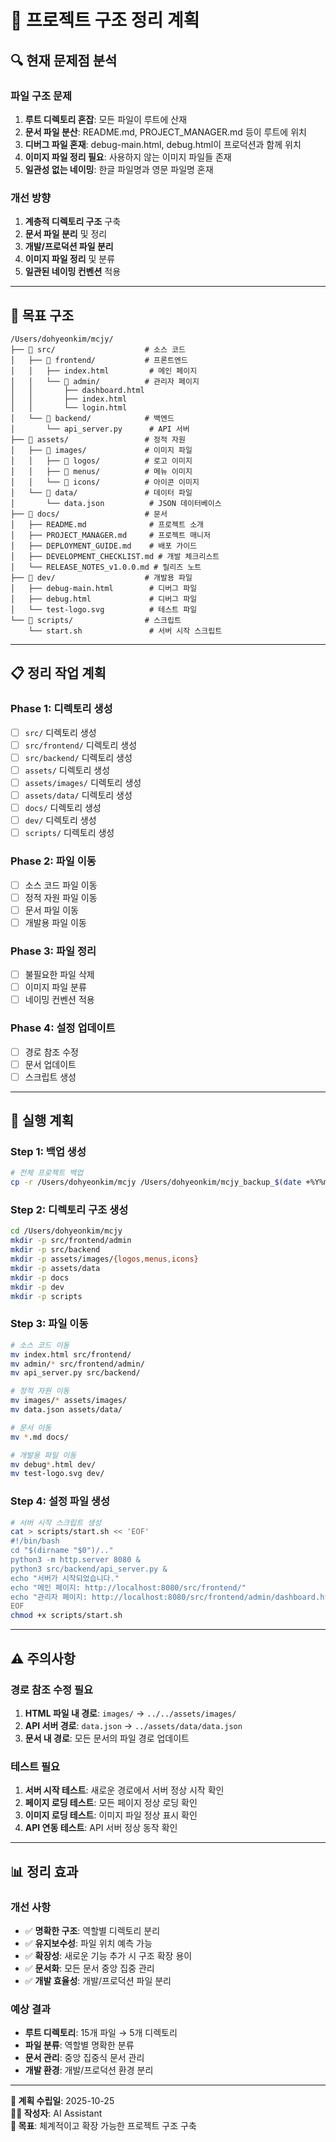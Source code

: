 # 📁 프로젝트 구조 정리 계획

## 🔍 현재 문제점 분석

### **파일 구조 문제**
1. **루트 디렉토리 혼잡**: 모든 파일이 루트에 산재
2. **문서 파일 분산**: README.md, PROJECT_MANAGER.md 등이 루트에 위치
3. **디버그 파일 혼재**: debug-main.html, debug.html이 프로덕션과 함께 위치
4. **이미지 파일 정리 필요**: 사용하지 않는 이미지 파일들 존재
5. **일관성 없는 네이밍**: 한글 파일명과 영문 파일명 혼재

### **개선 방향**
1. **계층적 디렉토리 구조** 구축
2. **문서 파일 분리** 및 정리
3. **개발/프로덕션 파일 분리**
4. **이미지 파일 정리** 및 분류
5. **일관된 네이밍 컨벤션** 적용

---

## 🎯 목표 구조

```
/Users/dohyeonkim/mcjy/
├── 📁 src/                    # 소스 코드
│   ├── 📁 frontend/           # 프론트엔드
│   │   ├── index.html         # 메인 페이지
│   │   └── 📁 admin/          # 관리자 페이지
│   │       ├── dashboard.html
│   │       ├── index.html
│   │       └── login.html
│   └── 📁 backend/            # 백엔드
│       └── api_server.py      # API 서버
├── 📁 assets/                 # 정적 자원
│   ├── 📁 images/             # 이미지 파일
│   │   ├── 📁 logos/          # 로고 이미지
│   │   ├── 📁 menus/          # 메뉴 이미지
│   │   └── 📁 icons/          # 아이콘 이미지
│   └── 📁 data/               # 데이터 파일
│       └── data.json          # JSON 데이터베이스
├── 📁 docs/                   # 문서
│   ├── README.md              # 프로젝트 소개
│   ├── PROJECT_MANAGER.md     # 프로젝트 매니저
│   ├── DEPLOYMENT_GUIDE.md    # 배포 가이드
│   ├── DEVELOPMENT_CHECKLIST.md # 개발 체크리스트
│   └── RELEASE_NOTES_v1.0.0.md # 릴리즈 노트
├── 📁 dev/                    # 개발용 파일
│   ├── debug-main.html        # 디버그 파일
│   ├── debug.html             # 디버그 파일
│   └── test-logo.svg          # 테스트 파일
└── 📁 scripts/                # 스크립트
    └── start.sh               # 서버 시작 스크립트
```

---

## 📋 정리 작업 계획

### **Phase 1: 디렉토리 생성**
- [ ] `src/` 디렉토리 생성
- [ ] `src/frontend/` 디렉토리 생성
- [ ] `src/backend/` 디렉토리 생성
- [ ] `assets/` 디렉토리 생성
- [ ] `assets/images/` 디렉토리 생성
- [ ] `assets/data/` 디렉토리 생성
- [ ] `docs/` 디렉토리 생성
- [ ] `dev/` 디렉토리 생성
- [ ] `scripts/` 디렉토리 생성

### **Phase 2: 파일 이동**
- [ ] 소스 코드 파일 이동
- [ ] 정적 자원 파일 이동
- [ ] 문서 파일 이동
- [ ] 개발용 파일 이동

### **Phase 3: 파일 정리**
- [ ] 불필요한 파일 삭제
- [ ] 이미지 파일 분류
- [ ] 네이밍 컨벤션 적용

### **Phase 4: 설정 업데이트**
- [ ] 경로 참조 수정
- [ ] 문서 업데이트
- [ ] 스크립트 생성

---

## 🚀 실행 계획

### **Step 1: 백업 생성**
```bash
# 전체 프로젝트 백업
cp -r /Users/dohyeonkim/mcjy /Users/dohyeonkim/mcjy_backup_$(date +%Y%m%d)
```

### **Step 2: 디렉토리 구조 생성**
```bash
cd /Users/dohyeonkim/mcjy
mkdir -p src/frontend/admin
mkdir -p src/backend
mkdir -p assets/images/{logos,menus,icons}
mkdir -p assets/data
mkdir -p docs
mkdir -p dev
mkdir -p scripts
```

### **Step 3: 파일 이동**
```bash
# 소스 코드 이동
mv index.html src/frontend/
mv admin/* src/frontend/admin/
mv api_server.py src/backend/

# 정적 자원 이동
mv images/* assets/images/
mv data.json assets/data/

# 문서 이동
mv *.md docs/

# 개발용 파일 이동
mv debug*.html dev/
mv test-logo.svg dev/
```

### **Step 4: 설정 파일 생성**
```bash
# 서버 시작 스크립트 생성
cat > scripts/start.sh << 'EOF'
#!/bin/bash
cd "$(dirname "$0")/.."
python3 -m http.server 8080 &
python3 src/backend/api_server.py &
echo "서버가 시작되었습니다."
echo "메인 페이지: http://localhost:8080/src/frontend/"
echo "관리자 페이지: http://localhost:8080/src/frontend/admin/dashboard.html"
EOF
chmod +x scripts/start.sh
```

---

## ⚠️ 주의사항

### **경로 참조 수정 필요**
1. **HTML 파일 내 경로**: `images/` → `../../assets/images/`
2. **API 서버 경로**: `data.json` → `../assets/data/data.json`
3. **문서 내 경로**: 모든 문서의 파일 경로 업데이트

### **테스트 필요**
1. **서버 시작 테스트**: 새로운 경로에서 서버 정상 시작 확인
2. **페이지 로딩 테스트**: 모든 페이지 정상 로딩 확인
3. **이미지 로딩 테스트**: 이미지 파일 정상 표시 확인
4. **API 연동 테스트**: API 서버 정상 동작 확인

---

## 📊 정리 효과

### **개선 사항**
- ✅ **명확한 구조**: 역할별 디렉토리 분리
- ✅ **유지보수성**: 파일 위치 예측 가능
- ✅ **확장성**: 새로운 기능 추가 시 구조 확장 용이
- ✅ **문서화**: 모든 문서 중앙 집중 관리
- ✅ **개발 효율성**: 개발/프로덕션 파일 분리

### **예상 결과**
- **루트 디렉토리**: 15개 파일 → 5개 디렉토리
- **파일 분류**: 역할별 명확한 분류
- **문서 관리**: 중앙 집중식 문서 관리
- **개발 환경**: 개발/프로덕션 환경 분리

---

**📅 계획 수립일**: 2025-10-25  
**👨‍💻 작성자**: AI Assistant  
**🎯 목표**: 체계적이고 확장 가능한 프로젝트 구조 구축
